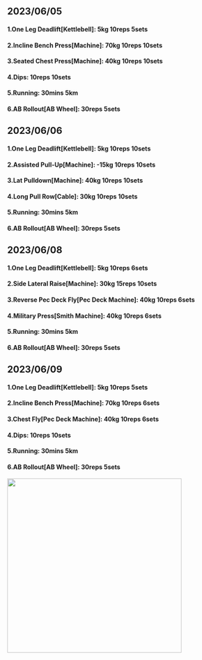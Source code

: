 ## 2023/06/05
#### 1.One Leg Deadlift\[Kettlebell\]: 5kg 10reps 5sets
#### 2.Incline Bench Press\[Machine\]: 70kg 10reps 10sets
#### 3.Seated Chest Press\[Machine\]: 40kg 10reps 10sets
#### 4.Dips: 10reps 10sets
#### 5.Running: 30mins 5km
#### 6.AB Rollout\[AB Wheel\]: 30reps 5sets

## 2023/06/06
#### 1.One Leg Deadlift\[Kettlebell\]: 5kg 10reps 10sets
#### 2.Assisted Pull-Up\[Machine\]: -15kg 10reps 10sets
#### 3.Lat Pulldown\[Machine\]: 40kg 10reps 10sets
#### 4.Long Pull Row\[Cable\]: 30kg 10reps 10sets
#### 5.Running: 30mins 5km
#### 6.AB Rollout\[AB Wheel\]: 30reps 5sets

## 2023/06/08
#### 1.One Leg Deadlift\[Kettlebell\]: 5kg 10reps 6sets
#### 2.Side Lateral Raise\[Machine\]: 30kg 15reps 10sets
#### 3.Reverse Pec Deck Fly\[Pec Deck Machine\]: 40kg 10reps 6sets
#### 4.Military Press\[Smith Machine\]: 40kg 10reps 6sets
#### 5.Running: 30mins 5km
#### 6.AB Rollout\[AB Wheel\]: 30reps 5sets

## 2023/06/09
#### 1.One Leg Deadlift\[Kettlebell\]: 5kg 10reps 5sets
#### 2.Incline Bench Press\[Machine\]: 70kg 10reps 6sets
#### 3.Chest Fly\[Pec Deck Machine\]: 40kg 10reps 6sets
#### 4.Dips: 10reps 10sets
#### 5.Running: 30mins 5km
#### 6.AB Rollout\[AB Wheel\]: 30reps 5sets


<img src='../_resources/__092.png' width='400px' />
